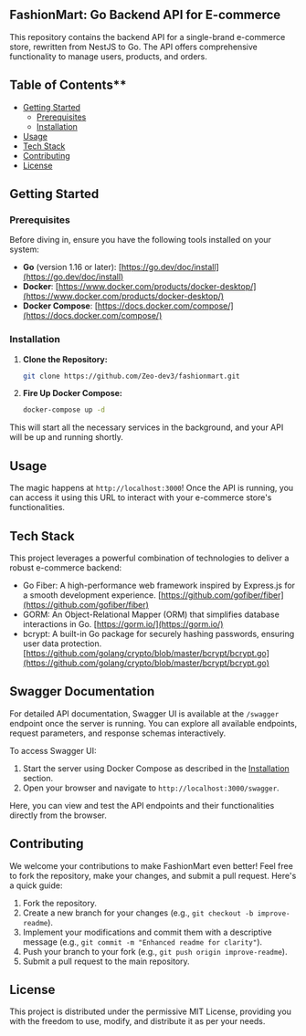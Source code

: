 ## FashionMart: Go Backend API for E-commerce

This repository contains the backend API for a single-brand e-commerce store, rewritten from NestJS to Go. The API offers comprehensive functionality to manage users, products, and orders.

## Table of Contents\*\*

- [Getting Started](#getting-started)
  - [Prerequisites](#prerequisites)
  - [Installation](#installation)
- [Usage](#usage)
- [Tech Stack](#tech-stack)
- [Contributing](#contributing)
- [License](#license)

## Getting Started

### Prerequisites

Before diving in, ensure you have the following tools installed on your system:

- **Go** (version 1.16 or later): [https://go.dev/doc/install](https://go.dev/doc/install)
- **Docker**: [https://www.docker.com/products/docker-desktop/](https://www.docker.com/products/docker-desktop/)
- **Docker Compose**: [https://docs.docker.com/compose/](https://docs.docker.com/compose/)

### Installation

1. **Clone the Repository:**

   ```bash
   git clone https://github.com/Zeo-dev3/fashionmart.git
   ```

2. **Fire Up Docker Compose:**

   ```bash
   docker-compose up -d
   ```

This will start all the necessary services in the background, and your API will be up and running shortly.

## Usage

The magic happens at `http://localhost:3000`! Once the API is running, you can access it using this URL to interact with your e-commerce store's functionalities.

## Tech Stack

This project leverages a powerful combination of technologies to deliver a robust e-commerce backend:

- Go Fiber: A high-performance web framework inspired by Express.js for a smooth development experience. [https://github.com/gofiber/fiber](https://github.com/gofiber/fiber)
- GORM: An Object-Relational Mapper (ORM) that simplifies database interactions in Go. [https://gorm.io/](https://gorm.io/)
- bcrypt: A built-in Go package for securely hashing passwords, ensuring user data protection. [https://github.com/golang/crypto/blob/master/bcrypt/bcrypt.go](https://github.com/golang/crypto/blob/master/bcrypt/bcrypt.go)

## Swagger Documentation

For detailed API documentation, Swagger UI is available at the `/swagger` endpoint once the server is running. You can explore all available endpoints, request parameters, and response schemas interactively.

To access Swagger UI:

1. Start the server using Docker Compose as described in the [Installation](#installation) section.
2. Open your browser and navigate to `http://localhost:3000/swagger`.

Here, you can view and test the API endpoints and their functionalities directly from the browser.

## Contributing

We welcome your contributions to make FashionMart even better! Feel free to fork the repository, make your changes, and submit a pull request. Here's a quick guide:

1. Fork the repository.
2. Create a new branch for your changes (e.g., `git checkout -b improve-readme`).
3. Implement your modifications and commit them with a descriptive message (e.g., `git commit -m "Enhanced readme for clarity"`).
4. Push your branch to your fork (e.g., `git push origin improve-readme`).
5. Submit a pull request to the main repository.

## License

This project is distributed under the permissive MIT License, providing you with the freedom to use, modify, and distribute it as per your needs.

